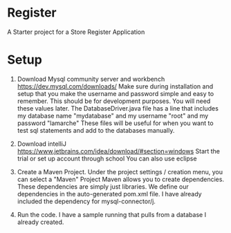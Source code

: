 # Register
A Starter project for a Store Register Application

# Setup
1. Download Mysql community server and workbench
https://dev.mysql.com/downloads/
Make sure during installation and setup that you make the username and password simple and easy to remember. This should be for development purposes. You will need these values later. The DatabaseDriver.java file has a line that includes my database name "mydatabase" and my username "root" and my password "lamarche"
These files will be useful for when you want to test sql statements and add to the databases manually.

2. Download intelliJ
https://www.jetbrains.com/idea/download/#section=windows
Start the trial or set up account through school
You can also use eclipse

3. Create a Maven Project. Under the project settings / creation menu, you can select a "Maven" Project
Maven allows you to create dependencies. These dependencies are simply just libraries. We define our
dependencies in the auto-generated pom.xml file. I have already included the dependency for mysql-connector/j.

4. Run the code. I have a sample running that pulls from a database I already created.

